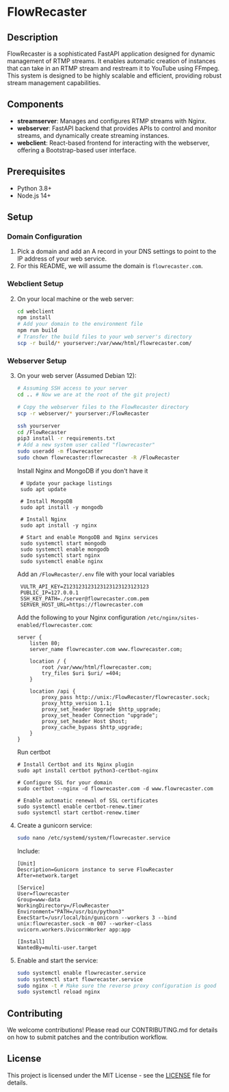 # FlowRecaster

## Description
FlowRecaster is a sophisticated FastAPI application designed for dynamic management of RTMP streams. It enables automatic creation of instances that can take in an RTMP stream and restream it to YouTube using FFmpeg. This system is designed to be highly scalable and efficient, providing robust stream management capabilities.

## Components
- **streamserver**: Manages and configures RTMP streams with Nginx.
- **webserver**: FastAPI backend that provides APIs to control and monitor streams, and dynamically create streaming instances.
- **webclient**: React-based frontend for interacting with the webserver, offering a Bootstrap-based user interface.

## Prerequisites
- Python 3.8+
- Node.js 14+

## Setup
### Domain Configuration
1. Pick a domain and add an A record in your DNS settings to point to the IP address of your web service.
2. For this README, we will assume the domain is `flowrecaster.com`.

### Webclient Setup
2. On your local machine or the web server:
   ```bash
   cd webclient
   npm install
   # Add your domain to the environment file
   npm run build
   # Transfer the build files to your web server's directory
   scp -r build/* yourserver:/var/www/html/flowrecaster.com/
   ```

### Webserver Setup
3. On your web server (Assumed Debian 12):
   ```bash
   # Assuming SSH access to your server
   cd .. # Now we are at the root of the git project)
   
   # Copy the webserver files to the FlowRecaster directory
   scp -r webserver/* yourserver:/FlowRecaster
   
   ssh yourserver
   cd /FlowRecaster
   pip3 install -r requirements.txt
   # Add a new system user called "flowrecaster"
   sudo useradd -m flowrecaster
   sudo chown flowrecaster:flowrecaster -R /FlowRecaster
   ```

   Install Nginx and MongoDB if you don't have it
   ```
    # Update your package listings
    sudo apt update
    
    # Install MongoDB
    sudo apt install -y mongodb
    
    # Install Nginx
    sudo apt install -y nginx
    
    # Start and enable MongoDB and Nginx services
    sudo systemctl start mongodb
    sudo systemctl enable mongodb
    sudo systemctl start nginx
    sudo systemctl enable nginx
   ```

   Add an `/FlowRecaster/.env` file with your local variables
   ```
    VULTR_API_KEY=Z123123123123123123123123123
    PUBLIC_IP=127.0.0.1
    SSH_KEY_PATH=./server@flowrecaster.com.pem
    SERVER_HOST_URL=https://flowrecaster.com
   ```
   
   Add the following to your Nginx configuration `/etc/nginx/sites-enabled/flowrecaster.com`:
   ```
   server {
       listen 80;
       server_name flowrecaster.com www.flowrecaster.com;

       location / {
           root /var/www/html/flowrecaster.com;
           try_files $uri $uri/ =404;
       }

       location /api {
           proxy_pass http://unix:/FlowRecaster/flowrecaster.sock;
           proxy_http_version 1.1;
           proxy_set_header Upgrade $http_upgrade;
           proxy_set_header Connection "upgrade";
           proxy_set_header Host $host;
           proxy_cache_bypass $http_upgrade;
       }
   }
   ```

   Run certbot
   ```
   # Install Certbot and its Nginx plugin
   sudo apt install certbot python3-certbot-nginx
   
   # Configure SSL for your domain
   sudo certbot --nginx -d flowrecaster.com -d www.flowrecaster.com
   
   # Enable automatic renewal of SSL certificates
   sudo systemctl enable certbot-renew.timer
   sudo systemctl start certbot-renew.timer
   ```

5. Create a gunicorn service:
   ```bash
   sudo nano /etc/systemd/system/flowrecaster.service
   ```
   Include:
   ```
   [Unit]
   Description=Gunicorn instance to serve FlowRecaster
   After=network.target

   [Service]
   User=flowrecaster
   Group=www-data
   WorkingDirectory=/FlowRecaster
   Environment="PATH=/usr/bin/python3"
   ExecStart=/usr/local/bin/gunicorn --workers 3 --bind unix:flowrecaster.sock -m 007 --worker-class uvicorn.workers.UvicornWorker app:app

   [Install]
   WantedBy=multi-user.target
   ```

6. Enable and start the service:
   ```bash
   sudo systemctl enable flowrecaster.service
   sudo systemctl start flowrecaster.service
   sudo nginx -t # Make sure the reverse proxy configuration is good
   sudo systemctl reload nginx
   ```

## Contributing
We welcome contributions! Please read our CONTRIBUTING.md for details on how to submit patches and the contribution workflow.

## License
This project is licensed under the MIT License - see the [LICENSE](LICENSE) file for details.
